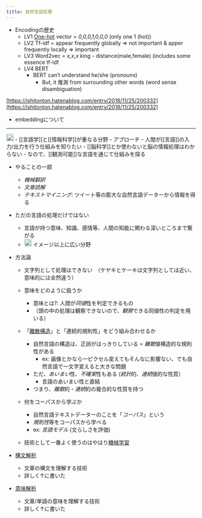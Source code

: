 ```yaml
---
title: 自然言語処理
---
```


* Encodingの歴史
  * LV1 [One-hot](One-hot.md) vector = *0,0,0,1,0,0,0* (only one 1 (hot))
  * LV2 Tf-idf = appear frequently globally => not important & apper frequently locally => important
  * LV3 Word2vec = *x,x,x* king - distance(male,female) (includes some essence tf-idf
  * LV4 BERT
    * BERT can’t understand he/she (pronouns)
      * But, it 推測 from surrounding other words (word sense disambiguation)

[https://ishitonton.hatenablog.com/entry/2018/11/25/200332](https://ishitonton.hatenablog.com/entry/2018/11/25/200332)

* embeddingについて

---

<img src='https://scrapbox.io/api/pages/blu3mo-public/情報科学の達人/icon' alt='情報科学の達人.icon' height="19.5"/>
- [[言語学]]と[[情報科学]]が重なる分野
- アプローチ
    - 人間が[[言語]]の入力/出力を行う仕組みを知りたい
    - [[脳科学]]とか使わないと脳の情報処理はわからない
    - なので、[[観測可能]]な言語を通じて仕組みを探る

* やることの一部
  
  * *機械翻訳*
  * *文章読解*
  * *テキストマイニング*: ツイート等の膨大な自然言語データーから情報を得る
* ただの言語の処理だけではない
  
  * 言語が持つ意味、知識、感情等、人間の知能に関わる深いところまで繋がる
  * <img src='https://scrapbox.io/api/pages/blu3mo-public/blu3mo/icon' alt='blu3mo.icon' height="19.5"/> イメージ以上に広い分野
* 方法論
  
  * 文字列として処理はできない　（ケヤキとケーキは文字列としては近い、意味的には全然違う）
  
  * 意味をどのように扱うか
    
    * 意味とは?: 人間が*同値*性を判定できるもの
    * （頭の中の処理は観察できないので、*観察*できる同値性の判定を用いる）
  * 「[離散構造](%E9%9B%A2%E6%95%A3%E6%A7%8B%E9%80%A0.md)」と「連続的規則性」をどう組み合わせるか
    
    * 自然言語の構造は、正誤がはっきりしている = *離散*値構造的な規則性がある
      * ex: 画像とかなら一ピクセル変えてもそんなに影響ない、でも自然言語で一文字変えると大きな問題
    * ただ、*あいまい*性、*不確実*性もある (*統計*的、*連続*値的な性質）
      * 言語のあいまい性と直結
    * つまり、*離散*的・*連続*的の複合的な性質を持つ
  * 何をコーパスから学ぶか
    
    * 自然言語テキストデーターのことを「*コーパス*」という
    * *規則性*等をコーパスから学べる
    * ex: *言語モデル* (文らしさを評価)
  * 技術として一番よく使うのはやはり[機械学習](%E6%A9%9F%E6%A2%B0%E5%AD%A6%E7%BF%92.md)

* [構文解析](%E6%A7%8B%E6%96%87%E8%A7%A3%E6%9E%90.md)
  
  * 文章の構文を理解する技術
  * 詳しく↑に書いた
* [意味解析](%E6%84%8F%E5%91%B3%E8%A7%A3%E6%9E%90.md)
  
  * 文章/単語の意味を理解する技術
  * 詳しく↑に書いた
